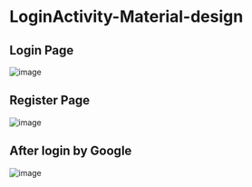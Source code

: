 # LoginActivity-Material-design
## Login Page 
![image](https://user-images.githubusercontent.com/77660268/183331544-94e02cde-d773-450e-a8ab-c43db889fae5.png)

## Register Page
![image](https://user-images.githubusercontent.com/77660268/183331428-0cf86c20-3b48-4045-98a5-2950a58376a4.png)

## After login by Google 
![image](https://user-images.githubusercontent.com/77660268/183331467-a32cf202-20cd-49b1-9f48-d86e5c7fcb22.png)
